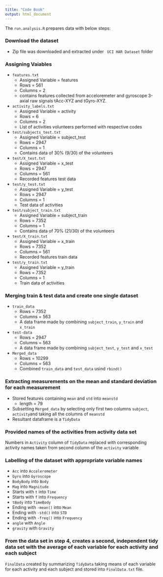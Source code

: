 ```yaml
---
title: "Code Book"
output: html_document
---
```



The ```run.analysis.R``` prepares data with below steps:

### **Download the dataset**

* Zip file was downloaded and extracted under ``` UCI HAR Dataset``` folder

### **Assigning Vaiables**

* `features.txt`
  * Assigned Variable = features
  * Rows = 561
  * Columns = 2
  * contains features collected from acceloremeter and gyroscope 3-axial raw signals    tAcc-XYZ and tGyro-XYZ.
* `activity_labels.txt`
  * Assigned Variable = activity 
  * Rows = 6
  * Columns = 2
  * List of activities volunteers performed with respective codes
* `test/subjects_test.txt`
  * Assigned Variable = subject_test
  * Rows = 2947
  * Columns = 1
  * Contains data of 30% (9/30) of the volunteers 
* `test/X_test.txt`
  * Assigned Variable = x_test
  * Rows = 2947
  * Columns = 561
  * Recorded features test data
* `test/y_test.txt`
  * Assigned Variable = y_test
  * Rows = 2947
  * Columns = 1
  * Test data of activities 
* `test/subject_train.txt`
  * Assigned Variable = subject_train
  * Rows = 7352 
  * Columns = 1
  * Contains data of 70% (21/30) of the volunteers 
* `test/X_train.txt`
  * Assigned Variable = x_train
  * Rows = 7352
  * Columns = 561
  * Recorded features train data
* `test/y_train.txt`
  * Assigned Variable = y_train
  * Rows = 7352
  * Columns = 1
  * Train data of activities 
  
### **Merging train & test data and create one single dataset**

* `train_data`
  * Rows = 7352
  * Columns = 563
  * A data frame made by combining `subject_train`, `y_train` and `x_train` 
* `test-data`
  * Rows = 2947
  * Columns = 563
  * A data frame made by combining `subject_test`, `y_test` and `x_test`
* `Merged_data`
  * Rows = 10299
  * Columns = 563
  * Combined `train_data` and `test_data` usind `rbind()`
  
### **Extracting measurements on the mean and standard deviation for each measurement**

* Stored features containing `mean` and `std` into `meanstd`
  * length = 79
* Subsetting `Merged_data` by selecting only first two columns `subject`, `activity`and taking all the columns of `meanstd`
* Resultant dataframe is a `TidyData`

### **Provided names of the activities from activity data set**

Numbers in `Activity` column of `TidyData` replaced with corresponding activity names taken from second column of the `activity` variable 

### **Labelling of the dataset with appropriate variable names**

* `Acc` into `Accelerometer`
* `Gyro` into `Gyroscope`
* `BodyBody` into `Body`
* `Mag` into `Magnitude`
* Starts with `t` into `Time`
* Starts with `f` into `Frequency`
* `tBody` into `TimeBody`
* Ending with `-mean()` into `Mean`
* Ending with `-std()` into `STD`
* Ending with `-freq()` into `Frequency`
* `angle` with `Angle`
* `gravity` with `Gravity`

### **From the data set in step 4, creates a second, independent tidy data set with the average of each variable for each activity and each subject**

`FinalData` created by summarizing `TidyData` taking means of each variable for each activity and each subject and stored into `FinalData.txt` file.
